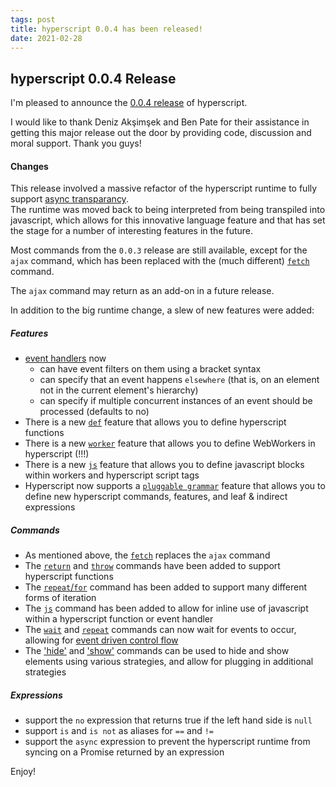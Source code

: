 ```yaml
---
tags: post
title: hyperscript 0.0.4 has been released!
date: 2021-02-28
---
```


## hyperscript 0.0.4 Release

I'm pleased to announce the [0.0.4 release](https://unpkg.com/browse/hyperscript.org@0.0.4/) of hyperscript.

I would like to thank Deniz Akşimşek and Ben Pate for their assistance in getting this major
release out the door by providing code, discussion and moral support. Thank you guys!

#### Changes

This release involved a massive refactor of the hyperscript runtime to fully support [async transparancy](/docs#async).  
The runtime was moved back to being interpreted from being transpiled into javascript, which allows for this
innovative language feature and that has set the stage for a number of interesting features in the future.

Most commands from the `0.0.3` release are still available, except for the `ajax` command, which has been replaced with
the (much different) [`fetch`](/commands/fetch) command.

The `ajax` command may return as an add-on in a future release.

In addition to the big runtime change, a slew of new features were added:

##### Features

- [event handlers](/features/on) now
  - can have event filters on them using a bracket syntax
  - can specify that an event happens `elsewhere` (that is, on an element not in the current element's hierarchy)
  - can specify if multiple concurrent instances of an event should be processed (defaults to no)
- There is a new [`def`](/features/def) feature that allows you to define hyperscript functions
- There is a new [`worker`](/features/worker) feature that allows you to define WebWorkers in hyperscript (!!!)
- There is a new [`js`](/features/js) feature that allows you to define javascript blocks within workers and hyperscript script tags
- Hyperscript now supports a [`pluggable grammar`](/docs#extending) feature that allows you to define new hyperscript
  commands, features, and leaf & indirect expressions

##### Commands

- As mentioned above, the [`fetch`](/commands/fetch) replaces the `ajax` command
- The [`return`](/commands/return) and [`throw`](/commands/throw) commands have been added to support hyperscript functions
- The [`repeat`/`for`](/commands/repeat) command has been added to support many different forms of iteration
- The [`js`](/commands/js) command has been added to allow for inline use of javascript within a hyperscript function or event handler
- The [`wait`](/commands/wait) and [`repeat`](/commands/repeat) commands can now wait for events to occur, allowing for
  [event driven control flow](/docs#events)
- The ['hide'](/commands/hide) and ['show'](/commands/show) commands can be used to hide and show elements using various
  strategies, and allow for plugging in additional strategies

##### Expressions

- support the `no` expression that returns true if the left hand side is `null`
- support `is` and `is not` as aliases for `==` and `!=`
- support the `async` expression to prevent the hyperscript runtime from syncing on a Promise returned by an expression

Enjoy!
